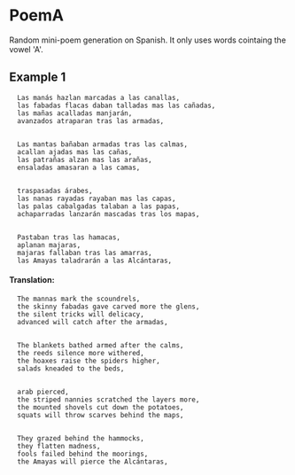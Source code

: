 # PoemA
Random mini-poem generation on Spanish. It only uses words cointaing the vowel 'A'. 

## Example 1

      Las manás hazlan marcadas a las canallas,
      las fabadas flacas daban talladas mas las cañadas,
      las mañas acalladas manjarán,
      avanzados atraparan tras las armadas,


      Las mantas bañaban armadas tras las calmas,
      acallan ajadas mas las cañas,
      las patrañas alzan mas las arañas,
      ensaladas amasaran a las camas,


      traspasadas árabes,
      las nanas rayadas rayaban mas las capas,
      las palas cabalgadas talaban a las papas,
      achaparradas lanzarán mascadas tras los mapas,


      Pastaban tras las hamacas,
      aplanan majaras,
      majaras fallaban tras las amarras,
      las Amayas taladrarán a las Alcántaras,


#### Translation:

      The mannas mark the scoundrels,
      the skinny fabadas gave carved more the glens,
      the silent tricks will delicacy,
      advanced will catch after the armadas,


      The blankets bathed armed after the calms,
      the reeds silence more withered,
      the hoaxes raise the spiders higher,
      salads kneaded to the beds,


      arab pierced,
      the striped nannies scratched the layers more,
      the mounted shovels cut down the potatoes,
      squats will throw scarves behind the maps,


      They grazed behind the hammocks,
      they flatten madness,
      fools failed behind the moorings,
      the Amayas will pierce the Alcántaras,
